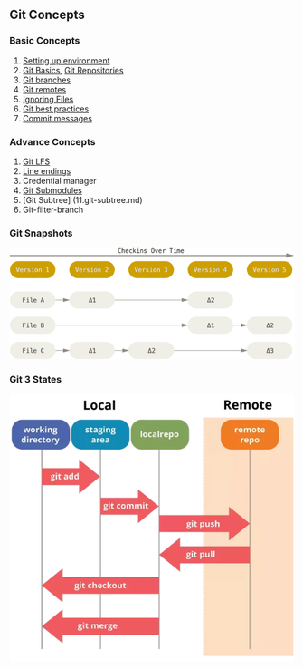 ## Git Concepts

### Basic Concepts

1. [Setting up environment](1.git-env-setup.md)
2. [Git Basics](2.git-basics.md), [Git Repositories](2.1.git-repos.md)
3. [Git branches](3.git-branches.md)
4. [Git remotes](4.git-remotes.md)
5. [Ignoring Files](5.ignoring-files.md)
6. [Git best practices](6.git-best-practices.md)
7. [Commit messages](7.commit-messages.md)

### Advance Concepts

1. [Git LFS](8.git-lfs.md) 
2. [Line endings](10.git-line-ending.md)
3. Credential manager
4. [Git Submodules](9.git-submodules.md)
5. [Git Subtree] (11.git-subtree.md)
6. Git-filter-branch

### Git Snapshots
<img src="./images/deltas.png" alt="Drawing" style="width: 800px;"/>

### Git 3 States
<img src="./images/areas.png" alt="Drawing" style="width: 800px;"/>
